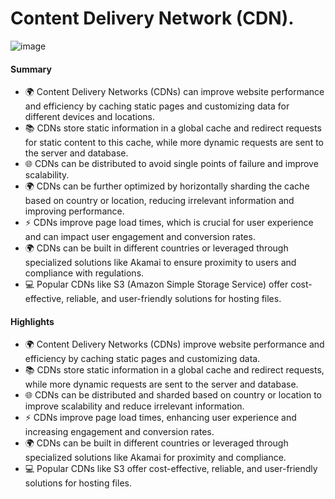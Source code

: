 # Content Delivery Network (CDN).

![image](https://github.com/Naveenkumarg318/SystemDesign/assets/143624407/32293a60-97dc-4d6e-9652-8550582d4d77)


#### Summary
- 🌍 Content Delivery Networks (CDNs) can improve website performance and efficiency by caching static pages and customizing data for different devices and locations.
- 📚 CDNs store static information in a global cache and redirect requests for static content to this cache, while more dynamic requests are sent to the server and database.
- 🌐 CDNs can be distributed to avoid single points of failure and improve scalability.
- 🌍 CDNs can be further optimized by horizontally sharding the cache based on country or location, reducing irrelevant information and improving performance.
- ⚡️ CDNs improve page load times, which is crucial for user experience and can impact user engagement and conversion rates.
- 🌍 CDNs can be built in different countries or leveraged through specialized solutions like Akamai to ensure proximity to users and compliance with regulations.
- 💻 Popular CDNs like S3 (Amazon Simple Storage Service) offer cost-effective, reliable, and user-friendly solutions for hosting files.

#### Highlights
- 🌍 Content Delivery Networks (CDNs) improve website performance and efficiency by caching static pages and customizing data.
- 📚 CDNs store static information in a global cache and redirect requests, while more dynamic requests are sent to the server and database.
- 🌐 CDNs can be distributed and sharded based on country or location to improve scalability and reduce irrelevant information.
- ⚡️ CDNs improve page load times, enhancing user experience and increasing engagement and conversion rates.
- 🌍 CDNs can be built in different countries or leveraged through specialized solutions like Akamai for proximity and compliance.
- 💻 Popular CDNs like S3 offer cost-effective, reliable, and user-friendly solutions for hosting files. 
